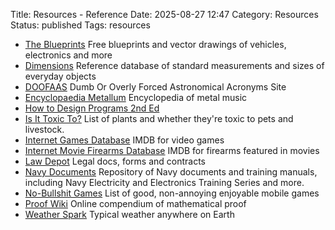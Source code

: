 Title: Resources - Reference
Date: 2025-08-27 12:47
Category: Resources
Status: published
Tags: resources


- [The Blueprints](https://the-blueprints.com/) Free blueprints and vector drawings of vehicles, electronics and more
- [Dimensions](https://www.dimensions.com/) Reference database of standard measurements and sizes of everyday objects
- [DOOFAAS](https://lweb.cfa.harvard.edu/~gpetitpas/Links/Astroacro.html) Dumb Or Overly Forced Astronomical Acronyms Site
- [Encyclopaedia Metallum](https://www.metal-archives.com/) Encyclopedia of metal music
- [How to Design Programs 2nd Ed](https://htdp.org/2023-3-6/Book/index.html) 
- [Is It Toxic To?](https://iitt.chester.how/) List of plants and whether they're toxic to pets and livestock.
- [Internet Games Database](https://www.igdb.com/) IMDB for video games
- [Internet Movie Firearms Database](https://www.imfdb.org/wiki/Main_Page) IMDB for firearms featured in movies
- [Law Depot](https://www.lawdepot.com/) Legal docs, forms and contracts
- [Navy Documents](https://maritime.org/doc/#neets) Repository of Navy documents and training manuals, including Navy Electricity and Electronics Training Series and more.
- [No-Bullshit Games](https://nobsgames.stavros.io/) List of good, non-annoying enjoyable mobile games
- [Proof Wiki](https://proofwiki.org/wiki/Main_Page) Online compendium of mathematical proof
- [Weather Spark](https://weatherspark.com/) Typical weather anywhere on Earth